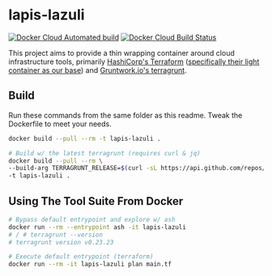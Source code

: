 # lapis-lazuli

[![Docker Cloud Automated build](https://img.shields.io/docker/cloud/automated/calebhankins/lapis-lazuli.svg?style=flat-square)](https://hub.docker.com/r/calebhankins/lapis-lazuli/)
[![Docker Cloud Build Status](https://img.shields.io/docker/cloud/build/calebhankins/lapis-lazuli.svg?style=flat-square)](https://hub.docker.com/r/calebhankins/lapis-lazuli/)


This project aims to provide a thin wrapping container around cloud infrastructure tools, primarily [HashiCorp's Terraform](https://github.com/hashicorp/terraform) ([specifically their light container as our base](https://hub.docker.com/r/hashicorp/terraform)) and [Gruntwork.io's terragrunt](https://github.com/gruntwork-io/terragrunt).

## Build

Run these commands from the same folder as this readme. Tweak the Dockerfile to meet your needs.

```bash
docker build --pull --rm -t lapis-lazuli .

# Build w/ the latest terragrunt (requires curl & jq)
docker build --pull --rm \
--build-arg TERRAGRUNT_RELEASE=$(curl -sL https://api.github.com/repos/gruntwork-io/terragrunt/releases/latest | jq -r .tag_name) \
-t lapis-lazuli .

```

## Using The Tool Suite From Docker

```bash
# Bypass default entrypoint and explore w/ ash
docker run --rm --entrypoint ash -it lapis-lazuli
# / # terragrunt --version
# terragrunt version v0.23.23

# Execute default entrypoint (terraform)
docker run --rm -it lapis-lazuli plan main.tf

```
